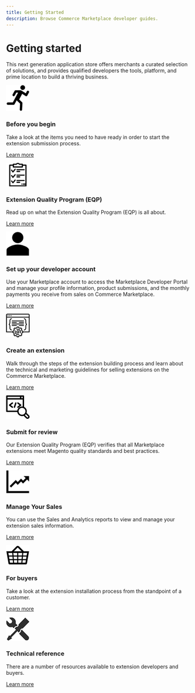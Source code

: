 ```yaml
---
title: Getting Started
description: Browse Commerce Marketplace developer guides.
---
```


# Getting started

This next generation application store offers merchants a curated selection of solutions, and provides qualified developers the tools, platform, and prime location to build a thriving business.

<TextBlock slots="image, heading, text, links" width="25%" />

![Before you begin](../sellers/_images/assets/quick-start.png)

### Before you begin

Take a look at the items you need to have ready in order to start the extension submission process.

[Learn more](../sellers/before-you-begin/)



<TextBlock slots="image, heading, text, links" width="25%" />

![Extension Quality Program](../sellers/_images/assets/tech-review.png)

### Extension Quality Program (EQP)

Read up on what the Extension Quality Program (EQP) is all about.

[Learn more](../sellers/extension-quality-program/)



<TextBlock slots="image, heading, text, links" width="25%" />

![Set up your developer account](../sellers/_images/assets/your-account.png)

### Set up your developer account

Use your Marketplace account to access the Marketplace Developer Portal and  manage your profile information, product submissions, and the monthly payments you receive from sales on Commerce Marketplace.

[Learn more](../sellers/developer-register/)



<TextBlock slots="image, heading, text, links" width="25%" />

![Create an extension](../sellers/_images/assets/new-extension.png)

### Create an extension

Walk through the steps of the extension building process and learn about the technical and marketing guidelines for selling extensions on the Commerce Marketplace.

[Learn more](../sellers/extension-create/)



<TextBlock slots="image, heading, text, links" width="25%" />

![Submit for review](../sellers/_images/assets/code-review.png)

### Submit for review

Our Extension Quality Program (EQP) verifies that all Marketplace extensions meet Magento quality standards and best practices.

[Learn more](../sellers/extension-quality-program/)



<TextBlock slots="image, heading, text, links" width="25%" />

![Submit for review](../sellers/_images/assets/sales-data.png)

### Manage Your Sales

You can use the Sales and Analytics reports to view and manage your extension sales information.

[Learn more](../sellers/sales/)



<TextBlock slots="image, heading, text, links" width="25%" />

![For buyers](../sellers/_images/assets/purchase.png)

### For buyers

Take a look at the extension installation process from the standpoint of a customer.

[Learn more](https://docs.magento.com/m2/ee/user_guide/magento/magento-marketplace.html)



<TextBlock slots="image, heading, text, links" width="25%" />

![Technical reference](../sellers/_images/assets/tools.png)

### Technical reference

There are a number of resources available to extension developers and buyers.

[Learn more](../sellers/technical-reference/)
